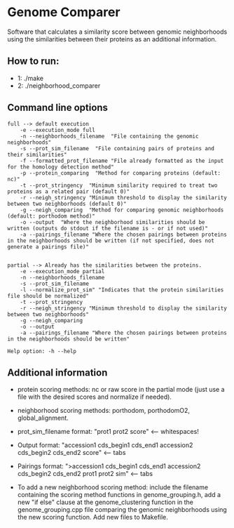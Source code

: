 # Genome Comparer

Software that calculates a similarity score between genomic neighborhoods using the similarities between their proteins as
an additional information.  

## How to run:  

- 1: ./make  
- 2: ./neighborhood_comparer <full or partial> <args according to chosen mode>  


## Command line options
```
full --> default execution  
    -e --execution_mode full    
    -n --neighborhoods_filename  "File containing the genomic neighborhoods"   
    -s --prot_sim_filename  "File containing pairs of proteins and their similarities"  
    -f --formatted_prot_filename "File already formatted as the input for the homology detection method"  
    -p --protein_comparing  "Method for comparing proteins (default: nc)"  
    -t --prot_stringency  "Minimum similarity required to treat two proteins as a related pair (default 0)"  
    -r --neigh_stringency "Minimum threshold to display the similarity between two neighborhoods (default 0)"  
    -g --neigh_comparing  "Method for comparing genomic neighborhoods (default: porthodom method)"  
    -o --output  "Where the neighborhood similarities should be written (outputs do stdout if the filename is - or if not used)"
    -a --pairings_filename "Where the chosen pairings between proteins in the neighborhoods should be written (if not specified, does not generate a pairings file)"  


partial --> Already has the similarities between the proteins.  
    -e --execution_mode partial  
    -n --neighborhoods_filename  
    -s --prot_sim_filename  
    -l --normalize_prot_sim" "Indicates that the protein similarities file should be normalized"
    -t --prot_stringency  
    -r --neigh_stringency "Minimum threshold to display the similarity between two neighborhoods"
    -g --neigh_comparing  
    -o --output  
    -a --pairings_filename "Where the chosen pairings between proteins in the neighborhoods should be written"

Help option: -h --help  
```
## Additional information
* protein scoring methods: nc or raw score in the partial mode (just use a file with the desired scores and normalize if needed).

* neighborhood scoring methods: porthodom, porthodomO2, global_alignment.

* prot_sim_filename format: "prot1 prot2 score" <-- whitespaces!

* Output format: "accession1    cds_begin1    cds_end1    accession2    cds_begin2    cds_end2    score"  <-- tabs

* Pairings format: ">accession1    cds_begin1    cds_end1    accession2    cds_begin2    cds_end2
                  prot1 prot2 sim"  <-- tabs

* To add a new neighborhood scoring method: include the filename containing the scoring method functions in genome_grouping.h,
add a new "if else" clause at the genome_clustering function in the genome_grouping.cpp file comparing the genomic neighborhoods using the new scoring function. Add new files to Makefile.
